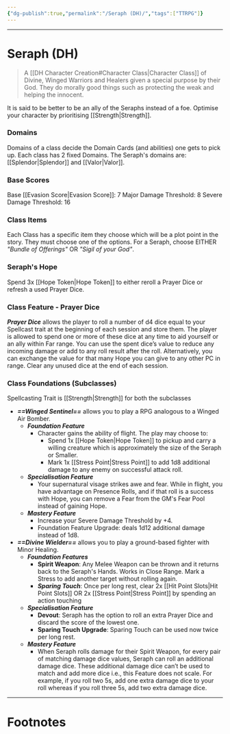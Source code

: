 ```yaml
---
{"dg-publish":true,"permalink":"/Seraph (DH)/","tags":["TTRPG"]}
---
```



---
# Seraph (DH)
> A [[DH Character Creation#Character Class\|Character Class]] of Divine, Winged Warriors and Healers given a special purpose by their God. They do morally good things such as protecting the weak and helping the innocent. 

It is said to be better to be an ally of the Seraphs instead of a foe.
Optimise your character by prioritising [[Strength\|Strength]].

### Domains
Domains of a class decide the Domain Cards (and abilities) one gets to pick up.
Each class has 2 fixed Domains.
The Seraph's domains are: [[Splendor\|Splendor]] and [[Valor\|Valor]].

### Base Scores
Base [[Evasion Score\|Evasion Score]]: 7
Major Damage Threshold: 8
Severe Damage Threshold: 16

### Class Items
Each Class has a specific item they choose which will be a plot point in the story. They must choose one of the options.
For a Seraph, choose EITHER *"Bundle of Offerings"* OR *"Sigil of your God"*.

### Seraph's Hope
Spend 3x [[Hope Token\|Hope Token]] to either reroll a Prayer Dice or refresh a used Prayer Dice.

### Class Feature - Prayer Dice
***Prayer Dice*** allows the player to roll a number of d4 dice equal to your Spellcast trait at the beginning of each session and store them. The player is allowed to spend one or more of these dice at any time to aid yourself or an ally within Far range. You can use the spent dice’s value to reduce any incoming damage or add to any roll result after the roll. Alternatively, you can exchange the value for that many Hope you can give to any other PC in range. Clear any unused dice at the end of each session.

### Class Foundations (Subclasses)
Spellcasting Trait is [[Strength\|Strength]] for both the subclasses

- ***==Winged Sentinel==*** allows you to play a RPG analogous to a Winged Air Bomber.
	- ***Foundation Feature*** 
		- Character gains the ability of flight. The play may choose to:
			- Spend 1x [[Hope Token\|Hope Token]] to pickup and carry a willing creature which is approximately the size of the Seraph or Smaller.
			- Mark 1x [[Stress Point\|Stress Point]] to add 1d8 additional damage to any enemy on successful attack roll.
	- ***Specialisation Feature***
		- Your supernatural visage strikes awe and fear. While in flight, you have advantage on Presence Rolls, and if that roll is a success with Hope, you can remove a Fear from the GM's Fear Pool instead of gaining Hope.
	- ***Mastery Feature***
		- Increase your Severe Damage Threshold by +4.
		- Foundation Feature Upgrade:  deals 1d12 additional damage instead of 1d8.
- ***==Divine Wielder==*** allows you to play a ground-based fighter with Minor Healing.
	- ***Foundation Features***
		- **Spirit Weapon**: Any Melee Weapon can be thrown and it returns back to the Seraph's Hands. Works in Close Range. Mark a Stress to add another target without rolling again.
		- ***Sparing Touch***: Once per long rest, clear 2x [[Hit Point Slots\|Hit Point Slots]] OR 2x [[Stress Point\|Stress Point]] by spending an action touching 
	- ***Specialisation Feature***
		- **Devout**: Seraph has the option to roll an extra Prayer Dice and discard the score of the lowest one.
		- **Sparing Touch Upgrade**: Sparing Touch can be used now twice per long rest.
	- ***Mastery Feature***
		- When Seraph rolls damage for their Spirit Weapon, for every pair of matching damage dice values, Seraph can roll an additional damage dice. These additional damage dice can’t be used to match and add more dice i.e., this Feature does not scale. For example, if you roll two 5s, add one extra damage dice to your roll whereas if you roll three 5s, add two extra damage dice.


---
# Footnotes